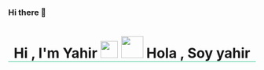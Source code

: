 ### Hi there 👋

<!--
**yahirGit/yahirGit** is a ✨ _special_ ✨ repository because its `README.md` (this file) appears on your GitHub profile.

Here are some ideas to get you started:

- 🔭 I’m currently working on ...
- 🌱 I’m currently learning ...
- 👯 I’m looking to collaborate on ...
- 🤔 I’m looking for help with ...
- 💬 Ask me about ...
- 📫 How to reach me: ...
- 😄 Pronouns: ...
- ⚡ Fun fact: ...
-->
<h1 align="center" style="border-bottom: 1px solid #2cc189;">
  <b>Hi , I'm Yahir </b><img src="https://media.giphy.com/media/hvRJCLFzcasrR4ia7z/giphy.gif" width="35">
  <img src="https://media.giphy.com/media/v1.Y2lkPTc5MGI3NjExb3NnajIxbzB0NzJ6ZGQwODZxa291NGExNHJ2Ymk0a3NkdGQxYnQ1OCZlcD12MV9pbnRlcm5hbF9naWZfYnlfaWQmY3Q9dHM/ulZ7gQQz9jwZzv224n/giphy.gif" width="45">
  <b>Hola , Soy yahir <b>
</h1>
